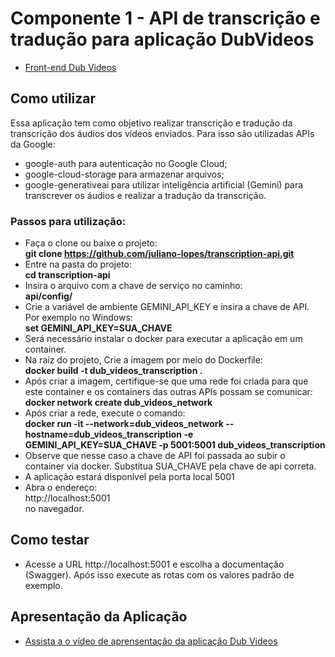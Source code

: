 # Componente 1 - API de transcrição e tradução para aplicação DubVideos
* [Front-end Dub Videos](https://github.com/juliano-lopes/dub-videos-front-end)
## Como utilizar  
Essa aplicação tem como objetivo realizar transcrição e tradução da transcrição dos áudios dos vídeos enviados. Para isso são utilizadas APIs da Google:
* google-auth para autenticação no Google Cloud;
* google-cloud-storage para armazenar arquivos;
* google-generativeai para utilizar inteligência artificial (Gemini) para transcrever os áudios e realizar a tradução da transcrição.
### Passos para utilização:
* Faça o clone ou baixe o projeto:  
**git clone https://github.com/juliano-lopes/transcription-api.git**  
* Entre na pasta do projeto:  
**cd transcription-api**
* Insira o arquivo com a chave de serviço no caminho:  
**api/config/**
* Crie a variável de ambiente GEMINI_API_KEY e insira a chave de API. Por exemplo no Windows:  
**set GEMINI_API_KEY=SUA_CHAVE**  
* Será necessário instalar o docker para executar a aplicação em um container.
* Na raiz do projeto, Crie a imagem por meio do Dockerfile:  
**docker build -t dub_videos_transcription .**  
* Após criar a imagem, certifique-se que uma rede foi criada para que este container e os containers das outras APIs possam se comunicar:
**docker network create dub_videos_network**
* Após criar a rede, execute o comando:  
**docker run -it --network=dub_videos_network --hostname=dub_videos_transcription -e GEMINI_API_KEY=SUA_CHAVE -p 5001:5001 dub_videos_transcription**  
* Observe que nesse caso a chave de API foi passada ao subir o container via docker. Substitua SUA_CHAVE pela chave de api correta.
* A aplicação estará disponível pela porta local 5001
* Abra o endereço:  
http://localhost:5001   
no navegador.  

 ## Como testar
* Acesse a URL http://localhost:5001  e escolha a documentação (Swagger). Após isso execute as rotas com os valores padrão de exemplo.

## Apresentação da Aplicação
* [Assista a o vídeo de aprensentação da aplicação Dub Videos](https://youtu.be/ISk4ukqWnfg)